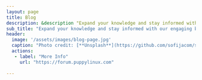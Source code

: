 ```yaml
---
layout: page
title: Blog
description: &description "Expand your knowledge and stay informed with our engaging blog posts"
sub_title: "Expand your knowledge and stay informed with our engaging blog posts"
header:
  image: '/assets/images/blog-page.jpg'
  caption: "Photo credit: [**Unsplash**](https://github.com/sofijacom/sofijacom.github.io/blob/master/assets/images/blog-page.jpg?raw=true)"
  actions:
   - label: "More Info"
     url: "https://forum.puppylinux.com"
    
---
```

